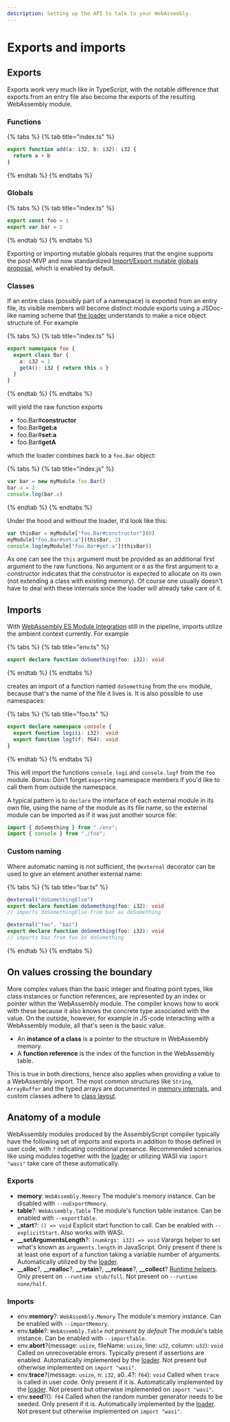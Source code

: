 ```yaml
---
description: Setting up the API to talk to your WebAssembly.
---
```


# Exports and imports

## Exports

Exports work very much like in TypeScript, with the notable difference that exports from an entry file also become the exports of the resulting WebAssembly module.

### Functions

{% tabs %}
{% tab title="index.ts" %}
```typescript
export function add(a: i32, b: i32): i32 {
  return a + b
}
```
{% endtab %}
{% endtabs %}

### Globals

{% tabs %}
{% tab title="index.ts" %}
```typescript
export const foo = 1
export var bar = 2
```
{% endtab %}
{% endtabs %}

Exporting or importing mutable globals requires that the engine supports the post-MVP and now standardized [Import/Export mutable globals proposal](https://github.com/WebAssembly/mutable-global), which is enabled by default.

### Classes

If an entire class \(possibly part of a namespace\) is exported from an entry file, its visible members will become distinct module exports using a JSDoc-like naming scheme that [the loader](loader.md) understands to make a nice object structure of. For example

{% tabs %}
{% tab title="index.ts" %}
```typescript
export namespace foo {
  export class Bar {
    a: i32 = 1
    getA(): i32 { return this.a }
  }
}
```
{% endtab %}
{% endtabs %}

will yield the raw function exports

* foo.Bar\#**constructor**
* foo.Bar\#**get:a**
* foo.Bar\#**set:a**
* foo.Bar\#**getA**

which the loader combines back to a `foo.Bar` object:

{% tabs %}
{% tab title="index.js" %}
```javascript
var bar = new myModule.foo.Bar()
bar.a = 2
console.log(bar.a)
```
{% endtab %}
{% endtabs %}

Under the hood and without the loader, it'd look like this:

```javascript
var thisBar = myModule["foo.Bar#constructor"](0)
myModule["foo.Bar#set:a"](thisBar, 2)
console.log(myModule["foo.Bar#get:a"](thisBar))
```

As one can see the `this` argument must be provided as an additional first argument to the raw functions. No argument or `0` as the first argument to a constructor indicates that the constructor is expected to allocate on its own \(not extending a class with existing memory\). Of course one usually doesn't have to deal with these internals since the loader will already take care of it.

## Imports

With [WebAssembly ES Module Integration](https://github.com/WebAssembly/esm-integration) still in the pipeline, imports utilize the ambient context currently. For example

{% tabs %}
{% tab title="env.ts" %}
```typescript
export declare function doSomething(foo: i32): void
```
{% endtab %}
{% endtabs %}

creates an import of a function named `doSomething` from the `env` module, because that's the name of the file it lives is. It is also possible to use namespaces:

{% tabs %}
{% tab title="foo.ts" %}
```typescript
export declare namespace console {
  export function logi(i: i32): void
  export function logf(f: f64): void
}
```
{% endtab %}
{% endtabs %}

This will import the functions `console.logi` and `console.logf` from the `foo` module. Bonus: Don't forget `export`ing namespace members if you'd like to call them from outside the namespace.

A typical pattern is to `declare` the interface of each external module in its own file, using the name of the module as its file name, so the external module can be imported as if it was just another source file:

```typescript
import { doSomething } from "./env";
import { console } from "./foo";
```

### Custom naming

Where automatic naming is not sufficient, the `@external` decorator can be used to give an element another external name:

{% tabs %}
{% tab title="bar.ts" %}
```typescript
@external("doSomethingElse")
export declare function doSomething(foo: i32): void
// imports doSomethingElse from bar as doSomething

@external("foo", "baz")
export declare function doSomething(foo: i32): void
// imports baz from foo as doSomething
```
{% endtab %}
{% endtabs %}

## On values crossing the boundary

More complex values than the basic integer and floating point types, like class instances or function references, are represented by an index or pointer within the WebAssembly module. The compiler knows how to work with these because it also knows the concrete type associated with the value. On the outside, however, for example in JS-code interacting with a WebAssembly module, all that's seen is the basic value.

* An **instance of a class** is a pointer to the structure in WebAssembly memory.
* A **function reference** is the index of the function in the WebAssembly table.

This is true in both directions, hence also applies when providing a value to a WebAssembly import. The most common structures like `String`, `ArrayBuffer` and the typed arrays are documented in [memory internals](../details/memory.md#internals), and custom classes adhere to [class layout](../details/interoperability.md#class-layout).

## Anatomy of a module

WebAssembly modules produced by the AssemblyScript compiler typically have the following set of imports and exports in addition to those defined in user code, with `?` indicating conditional presence. Recommended scenarios like using modules together with the [loader](loader.md) or utilizing WASI via `import "wasi"` take care of these automatically.

### Exports

* **memory**: `WebAssembly.Memory` The module's memory instance. Can be disabled with `--noExportMemory`.
* **table**?: `WebAssembly.Table` The module's function table instance. Can be enabled with `--exportTable`.
* **\_start**?: `() => void` Explicit start function to call. Can be enabled with `--explicitStart`. Also works with WASI.
* **\_\_setArgumentsLength**?: `(numArgs: i32) => void` Varargs helper to set what's known as `arguments.length` in JavaScript. Only present if there is at least one export of a function taking a variable number of arguments. Automatically utilized by the [loader](loader.md).
* **\_\_alloc**?, **\_\_realloc**?, **\_\_retain**?, **\_\_release**?, **\_\_collect**? [Runtime helpers](../details/runtime.md). Only present on `--runtime stub/full`. Not present on `--runtime none/half`.

### Imports

* env.**memory**?: `WebAssembly.Memory` The module's memory instance. Can be enabled with `--importMemory`.
* env.**table**?: `WebAssembly.Table` _not present by default_ The module's table instance. Can be enabled with `--importTable`.
* env.**abort**?\(message: `usize`, fileName: `usize`, line: `u32`, column: `u32`\): `void` Called on unrecoverable errors. Typically present if assertions are enabled. Automatically implemented by the [loader](loader.md). Not present but otherwise implemented on `import "wasi"`.
* env.**trace**?\(message: `usize`, n: `i32`, a0..4?: `f64`\): `void` Called when `trace` is called in user code. Only present if it is. Automatically implemented by the [loader](loader.md). Not present but otherwise implemented on `import "wasi"`.
* env.**seed**?\(\): `f64` Called when the random number generator needs to be seeded. Only present if it is. Automatically implemented by the [loader](loader.md). Not present but otherwise implemented on `import "wasi"`.

